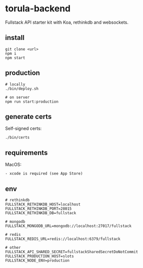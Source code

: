 # torula-backend

Fullstack API starter kit with Koa, rethinkdb and websockets.

## install
	
	git clone <url>
	npm i
	npm start

## production

    # locally
    ./bin/deploy.sh
    
    # on server
    npm run start:production

## generate certs

Self-signed certs:

    ./bin/certs

## requirements

MacOS:

	- xcode is required (see App Store)

## env

    # rethinkdb
    FULLSTACK_RETHINKDB_HOST=localhost
    FULLSTACK_RETHINKDB_PORT=28015
    FULLSTACK_RETHINKDB_DB=fullstack
    
    # mongodb
    FULLSTACK_MONGODB_URL=mongodb://localhost:27017/fullstack
    
    # redis
    FULLSTACK_REDIS_URL=redis://localhost:6379/fullstack
    
    # other
    FULLSTACK_API_SHARED_SECRET=fullstackSharedSecretDoNotCommit
    FULLSTACK_PRODUCTION_HOST=slots
    FULLSTACK_NODE_ENV=production

